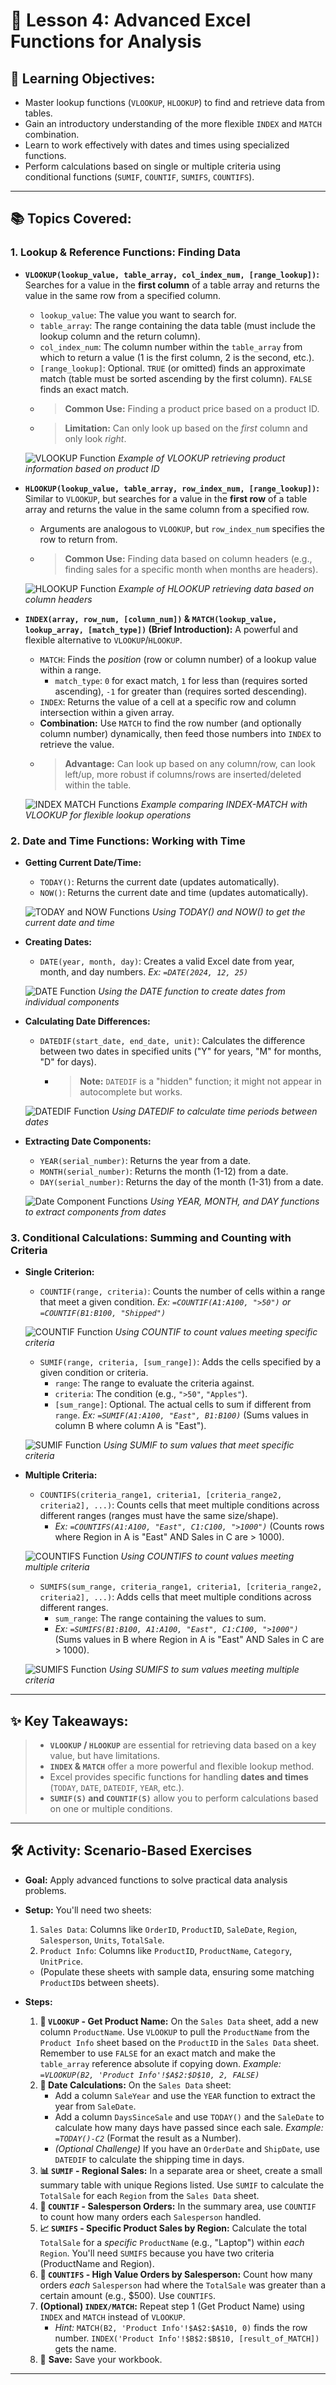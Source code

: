 # 🚀 Lesson 4: Advanced Excel Functions for Analysis

## 🎯 Learning Objectives:

* Master lookup functions (`VLOOKUP`, `HLOOKUP`) to find and retrieve data from tables.
* Gain an introductory understanding of the more flexible `INDEX` and `MATCH` combination.
* Learn to work effectively with dates and times using specialized functions.
* Perform calculations based on single or multiple criteria using conditional functions (`SUMIF`, `COUNTIF`, `SUMIFS`, `COUNTIFS`).

---

## 📚 Topics Covered:

### 1. Lookup & Reference Functions: Finding Data

* **`VLOOKUP(lookup_value, table_array, col_index_num, [range_lookup])`:** Searches for a value in the **first column** of a table array and returns the value in the same row from a specified column.

  * `lookup_value`: The value you want to search for.
  * `table_array`: The range containing the data table (must include the lookup column and the return column).
  * `col_index_num`: The column number within the `table_array` from which to return a value (1 is the first column, 2 is the second, etc.).
  * `[range_lookup]`: Optional. `TRUE` (or omitted) finds an approximate match (table must be sorted ascending by the first column). `FALSE` finds an exact match.
  * > **Common Use:** Finding a product price based on a product ID.
    >
  * > **Limitation:** Can only look up based on the *first* column and only look *right*.
    >

  ![VLOOKUP Function](./Images/Lesson4/vlookup_example.png)
  *Example of VLOOKUP retrieving product information based on product ID*
* **`HLOOKUP(lookup_value, table_array, row_index_num, [range_lookup])`:** Similar to `VLOOKUP`, but searches for a value in the **first row** of a table array and returns the value in the same column from a specified row.

  * Arguments are analogous to `VLOOKUP`, but `row_index_num` specifies the row to return from.
  * > **Common Use:** Finding data based on column headers (e.g., finding sales for a specific month when months are headers).
    >

  ![HLOOKUP Function](./Images/Lesson4/hlookup_example.png)
  *Example of HLOOKUP retrieving data based on column headers*
* **`INDEX(array, row_num, [column_num])` & `MATCH(lookup_value, lookup_array, [match_type])` (Brief Introduction):** A powerful and flexible alternative to `VLOOKUP`/`HLOOKUP`.

  * `MATCH`: Finds the *position* (row or column number) of a lookup value within a range.
    * `match_type`: `0` for exact match, `1` for less than (requires sorted ascending), `-1` for greater than (requires sorted descending).
  * `INDEX`: Returns the value of a cell at a specific row and column intersection within a given array.
  * **Combination:** Use `MATCH` to find the row number (and optionally column number) dynamically, then feed those numbers into `INDEX` to retrieve the value.
  * > **Advantage:** Can look up based on any column/row, can look left/up, more robust if columns/rows are inserted/deleted within the table.
    >

  ![INDEX MATCH Functions](./Images/Lesson4/index_match.png)
  *Example comparing INDEX-MATCH with VLOOKUP for flexible lookup operations*

### 2. Date and Time Functions: Working with Time

* **Getting Current Date/Time:**

  * `TODAY()`: Returns the current date (updates automatically).
  * `NOW()`: Returns the current date and time (updates automatically).

  ![TODAY and NOW Functions](./Images/Lesson4/today_now_functions.png)
  *Using TODAY() and NOW() to get the current date and time*
* **Creating Dates:**

  * `DATE(year, month, day)`: Creates a valid Excel date from year, month, and day numbers. *Ex: `=DATE(2024, 12, 25)`*

  ![DATE Function](./Images/Lesson4/date_function.png)
  *Using the DATE function to create dates from individual components*
* **Calculating Date Differences:**

  * `DATEDIF(start_date, end_date, unit)`: Calculates the difference between two dates in specified units ("Y" for years, "M" for months, "D" for days).
    * > **Note:** `DATEDIF` is a "hidden" function; it might not appear in autocomplete but works.
      >

  ![DATEDIF Function](./Images/Lesson4/datedif_function.png)
  *Using DATEDIF to calculate time periods between dates*
* **Extracting Date Components:**

  * `YEAR(serial_number)`: Returns the year from a date.
  * `MONTH(serial_number)`: Returns the month (1-12) from a date.
  * `DAY(serial_number)`: Returns the day of the month (1-31) from a date.

  ![Date Component Functions](./Images/Lesson4/date_components.png)
  *Using YEAR, MONTH, and DAY functions to extract components from dates*

### 3. Conditional Calculations: Summing and Counting with Criteria

* **Single Criterion:**

  * `COUNTIF(range, criteria)`: Counts the number of cells within a range that meet a given condition. *Ex: `=COUNTIF(A1:A100, ">50")` or `=COUNTIF(B1:B100, "Shipped")`*

  ![COUNTIF Function](./Images/Lesson4/countif_function.png)
  *Using COUNTIF to count values meeting specific criteria*

  * `SUMIF(range, criteria, [sum_range])`: Adds the cells specified by a given condition or criteria.
    * `range`: The range to evaluate the criteria against.
    * `criteria`: The condition (e.g., `">50"`, `"Apples"`).
    * `[sum_range]`: Optional. The actual cells to sum if different from `range`. *Ex: `=SUMIF(A1:A100, "East", B1:B100)`* (Sums values in column B where column A is "East").

  ![SUMIF Function](./Images/Lesson4/sumif_function.png)
  *Using SUMIF to sum values that meet specific criteria*
* **Multiple Criteria:**

  * `COUNTIFS(criteria_range1, criteria1, [criteria_range2, criteria2], ...)`: Counts cells that meet multiple conditions across different ranges (ranges must have the same size/shape).
    * *Ex: `=COUNTIFS(A1:A100, "East", C1:C100, ">1000")`* (Counts rows where Region in A is "East" AND Sales in C are > 1000).

  ![COUNTIFS Function](./Images/Lesson4/countifs_function.png)
  *Using COUNTIFS to count values meeting multiple criteria*

  * `SUMIFS(sum_range, criteria_range1, criteria1, [criteria_range2, criteria2], ...)`: Adds cells that meet multiple conditions across different ranges.
    * `sum_range`: The range containing the values to sum.
    * *Ex: `=SUMIFS(B1:B100, A1:A100, "East", C1:C100, ">1000")`* (Sums values in B where Region in A is "East" AND Sales in C are > 1000).

  ![SUMIFS Function](./Images/Lesson4/sumifs_function.png)
  *Using SUMIFS to sum values meeting multiple criteria*

---

## ✨ Key Takeaways:

> * **`VLOOKUP` / `HLOOKUP`** are essential for retrieving data based on a key value, but have limitations.
> * **`INDEX` & `MATCH`** offer a more powerful and flexible lookup method.
> * Excel provides specific functions for handling **dates and times** (`TODAY`, `DATE`, `DATEDIF`, `YEAR`, etc.).
> * **`SUMIF(S)` and `COUNTIF(S)`** allow you to perform calculations based on one or multiple conditions.

---

## 🛠️ Activity: Scenario-Based Exercises

* **Goal:** Apply advanced functions to solve practical data analysis problems.
* **Setup:** You'll need two sheets:

  1. `Sales Data`: Columns like `OrderID`, `ProductID`, `SaleDate`, `Region`, `Salesperson`, `Units`, `TotalSale`.
  2. `Product Info`: Columns like `ProductID`, `ProductName`, `Category`, `UnitPrice`.

  * (Populate these sheets with sample data, ensuring some matching `ProductID`s between sheets).
* **Steps:**

  1. **🛒 `VLOOKUP` - Get Product Name:** On the `Sales Data` sheet, add a new column `ProductName`. Use `VLOOKUP` to pull the `ProductName` from the `Product Info` sheet based on the `ProductID` in the `Sales Data` sheet. Remember to use `FALSE` for an exact match and make the `table_array` reference absolute if copying down. *Example: `=VLOOKUP(B2, 'Product Info'!$A$2:$D$10, 2, FALSE)`*
  2. **📅 Date Calculations:** On the `Sales Data` sheet:
     * Add a column `SaleYear` and use the `YEAR` function to extract the year from `SaleDate`.
     * Add a column `DaysSinceSale` and use `TODAY()` and the `SaleDate` to calculate how many days have passed since each sale. *Example: `=TODAY()-C2`* (Format the result as a Number).
     * *(Optional Challenge)* If you have an `OrderDate` and `ShipDate`, use `DATEDIF` to calculate the shipping time in days.
  3. **📊 `SUMIF` - Regional Sales:** In a separate area or sheet, create a small summary table with unique Regions listed. Use `SUMIF` to calculate the `TotalSale` for each `Region` from the `Sales Data` sheet.
  4. **👤 `COUNTIF` - Salesperson Orders:** In the summary area, use `COUNTIF` to count how many orders each `Salesperson` handled.
  5. **📈 `SUMIFS` - Specific Product Sales by Region:** Calculate the total `TotalSale` for a *specific* `ProductName` (e.g., "Laptop") within *each* `Region`. You'll need `SUMIFS` because you have two criteria (ProductName and Region).
  6. **🔢 `COUNTIFS` - High Value Orders by Salesperson:** Count how many orders *each* `Salesperson` had where the `TotalSale` was greater than a certain amount (e.g., $500). Use `COUNTIFS`.
  7. **(Optional) `INDEX/MATCH`:** Repeat step 1 (Get Product Name) using `INDEX` and `MATCH` instead of `VLOOKUP`.
     * *Hint:* `MATCH(B2, 'Product Info'!$A$2:$A$10, 0)` finds the row number. `INDEX('Product Info'!$B$2:$B$10, [result_of_MATCH])` gets the name.
  8. 💾 **Save:** Save your workbook.

---
